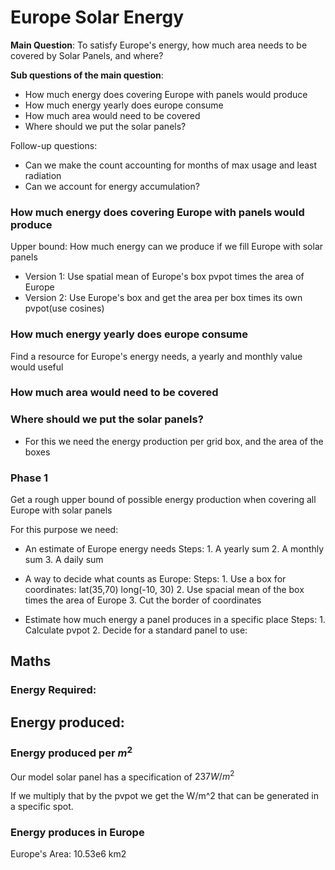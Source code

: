 # Europe Solar Energy

**Main Question**:
To satisfy Europe's energy, how much area needs to be covered by Solar Panels, and where? 

**Sub questions of the main question**:
* How much energy does covering Europe with panels would produce
* How much energy yearly does europe consume
* How much area would need to be covered
* Where should we put the solar panels?

Follow-up questions:
* Can we make the count accounting for months of max usage and least radiation
* Can we account for energy accumulation?

### How much energy does covering Europe with panels would produce
Upper bound: How much energy can we produce if we fill Europe with solar panels

* Version 1: Use spatial mean of Europe's box pvpot times the area of Europe
* Version 2: Use Europe's box and get the area per box times its own pvpot(use cosines)
    

### How much energy yearly does europe consume
Find a resource for Europe's energy needs, a yearly and monthly value would useful


### How much area would need to be covered



### Where should we put the solar panels?

* For this we need the energy production per grid box, and the area of the boxes



### Phase 1
Get a rough upper bound of possible energy production when covering all Europe
with solar panels


For this purpose we need:

* An estimate of Europe energy needs
    Steps:
        1. A yearly sum
        2. A monthly sum
        3. A daily sum


* A way to decide what counts as Europe:
    Steps:
        1. Use a box for coordinates: lat(35,70) long(-10, 30)
        2. Use spacial mean of the box times the area of Europe
        3. Cut the border of coordinates


* Estimate how much energy a panel produces in a specific place
    Steps:
        1. Calculate pvpot
        2. Decide for a standard panel to use: 


## Maths
###  Energy Required:

## Energy produced:

### Energy produced per $m^2$

Our model solar panel has a specification
of  $237W/m^2$ 

If we multiply that by the pvpot we get the W/m^2 that can be generated in a 
specific spot.

### Energy produces in Europe
Europe's Area: 10.53e6 km2





